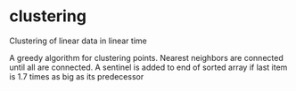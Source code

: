 # clustering
Clustering of linear data in linear time 

A greedy algorithm for clustering points. Nearest neighbors are connected until all are connected. A sentinel is added to end of sorted array if last item is 1.7 times as big as its predecessor

